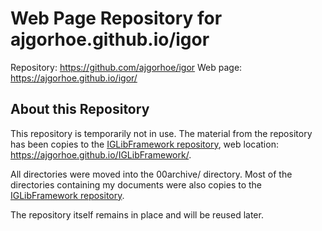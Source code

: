 
# Web Page Repository for ajgorhoe.github.io/igor

Repository: https://github.com/ajgorhoe/igor
Web page: https://ajgorhoe.github.io/igor/

## About this Repository

This repository is temporarily not in use. The material from the repository has been copies to the [IGLibFramework repository](https://github.com/ajgorhoe/IGLibFramework), web location: https://ajgorhoe.github.io/IGLibFramework/.

All directories were moved into the 00archive/ directory. Most of the directories containing my documents were also copies to the [IGLibFramework repository](https://github.com/ajgorhoe/IGLibFramework).

The repository itself remains in place and will be reused later.
